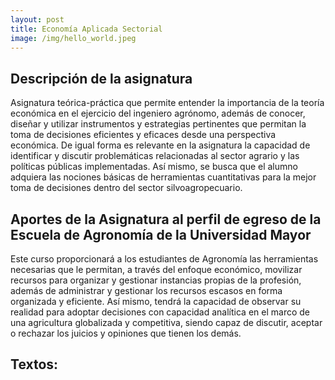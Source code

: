 ```yaml
---
layout: post
title: Economía Aplicada Sectorial
image: /img/hello_world.jpeg
---
```


## Descripción de la asignatura
Asignatura teórica-práctica que permite entender la importancia de la teoría económica en el ejercicio del ingeniero agrónomo, además de conocer, diseñar y utilizar instrumentos y estrategias pertinentes que permitan la toma de decisiones eficientes y eficaces desde una perspectiva económica.  De igual forma es relevante en la asignatura la capacidad de identificar y discutir problemáticas relacionadas al sector agrario y las políticas públicas implementadas. Así mismo, se busca que el alumno adquiera las nociones básicas de herramientas cuantitativas para la mejor toma de decisiones dentro del sector silvoagropecuario. 

## Aportes de la Asignatura al perfil de egreso de la Escuela de Agronomía de la Universidad Mayor
Este curso proporcionará a los estudiantes de Agronomía las herramientas necesarias que le permitan, a través del enfoque económico, movilizar recursos para organizar y gestionar instancias propias de la profesión, además de administrar y gestionar los recursos escasos en forma organizada y eficiente. Así mismo, tendrá la capacidad de observar su realidad para adoptar decisiones con capacidad analítica en el marco de una agricultura globalizada y competitiva, siendo capaz de discutir, aceptar o rechazar los juicios y opiniones que tienen los demás. 

##  Textos: 
